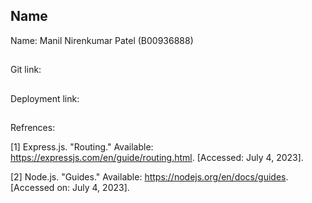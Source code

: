 ## Name
Name: Manil Nirenkumar Patel (B00936888)
##
Git link: 
##
Deployment link: 
##
Refrences:

[1] Express.js. "Routing." Available: https://expressjs.com/en/guide/routing.html. [Accessed: July 4, 2023].

[2] Node.js. "Guides." Available: https://nodejs.org/en/docs/guides. [Accessed on: July 4, 2023].
